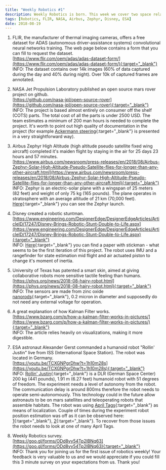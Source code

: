 ```yaml
---
title: "Weekly Robotics #1"
description: Weekly Robotics is born. This week we cover two space related robot project, a humanoid stuntman, a record-breaking UAV flight. On top of that we cover a IR dataset for ADAS and a great resource on Kalman Filter.
tags: [Robotics, FLIR, NASA, Airbus, Zephyr, Disney, ESA]
date: 2018-08-19
---
```


1) FLIR, the manufacturer of thermal imaging cameras, offers a free dataset for ADAS (autonomous driver-assistance systems) convolutional neural networks training. The web page below contains a form that you can fill to request the dataset.
<br>[https://www.flir.com/oem/adas/adas-dataset-form/](https://www.flir.com/oem/adas/adas-dataset-form/){:target="_blank"}<br>
INFO: The dataset contains over 14k images (60% of data captured during the day and 40% during night). Over 10k of captured frames are annotated.

2) NASA Jet Propulsion Laboratory published an open source mars rover project on github.
<br>[https://github.com/nasa-jpl/open-source-rover](https://github.com/nasa-jpl/open-source-rover){:target="_blank"}<br>
INFO: The project is based almost entirely on consumer off the shelf (COTS) parts. The total cost of all the parts is under 2500 USD. The team estimates a minimum of 200 man hours is needed to complete the project. It's worth to point out high quality of documentation in the project (for example [Ackermann steering](https://github.com/nasa-jpl/open-source-rover/blob/master/Software/Software%20Controls.pdf){:target="_blank"} is presented in a very straightforward way).

3) Airbus Zephyr High Altitude (high altitude pseudo satellite fixed wing aircraft) completed it's maiden flight by staying in the air for 25 days 23 hours and 57 minutes.
<br>[https://www.airbus.com/newsroom/press-releases/en/2018/08/Airbus-Zephyr-Solar-High-Altitude-Pseudo-Satellite-flies-for-longer-than-any-other-aircraft.html](https://www.airbus.com/newsroom/press-releases/en/2018/08/Airbus-Zephyr-Solar-High-Altitude-Pseudo-Satellite-flies-for-longer-than-any-other-aircraft.html){:target="_blank"}<br>
INFO: Zephyr is an electric-solar plane with a wingspan of 25 meters (82 feet) and weight of only 75 kg (165 pounds). The plane operates in stratosphere with an average altitude of 21 km (70,000 feet). [Here](https://www.youtube.com/watch?v=0IZW7llqReM){:target="_blank"} you can see the Zephyr launch.

4) Disney created a robotic stuntman.
<br>[https://www.engineering.com/DesignerEdge/DesignerEdgeArticles/ArticleID/17247/Disney-Brings-Robotic-Stunt-Double-to-Life.aspx](https://www.engineering.com/DesignerEdge/DesignerEdgeArticles/ArticleID/17247/Disney-Brings-Robotic-Stunt-Double-to-Life.aspx){:target="_blank"}<br>
INFO: [Here](https://www.disneyresearch.com/publication/stickman/){:target="_blank"} you can find a paper with stickman - what seems to be the first iteration of this project. The robot uses IMU and a rangefinder for state estimation mid flight and air actuated piston to change it's moment of inertia.

5) University of Texas has patented a smart skin, aimed at giving collaborative robots more sensitive tactile feeling than humans.
<br>[https://phys.org/news/2018-08-hairy-robot.html](https://phys.org/news/2018-08-hairy-robot.html){:target="_blank"}<br>
INFO: The sensors are made from zinc oxide [nanorods](https://en.wikipedia.org/wiki/Nanorod){:target="_blank"}, 0.2 micron in diameter and supposedly do not need any external voltage for operation.

6) A great explanation of how Kalman Filter works.
<br>[https://www.bzarg.com/p/how-a-kalman-filter-works-in-pictures/](https://www.bzarg.com/p/how-a-kalman-filter-works-in-pictures/){:target="_blank"}<br>
INFO: The article relies heavily on visualizations, making it more digestible.

7) ESA astronaut Alexander Gerst commanded a humanoid robot "Rollin' Justin" live from ISS (International Space Station). The robot was located in Germany.
<br>[https://youtu.be/TCXGNPgrDhw?t=1h10m28s](https://youtu.be/TCXGNPgrDhw?t=1h10m28s){:target="_blank"}<br>
INFO: [Rollin' Justin](https://www.dlr.de/rm/en/desktopdefault.aspx/tabid-11427/#gallery/29202){:target="_blank"} is a DLR (German Space Center) 200 kg (441 pounds), 1.91 m (6.27 feet) humanoid robot with 51 degrees of freedom. The experiment needs a level of autonomy from the robot. The communication delay is around 800ms therefore the robot needs to operate semi-autonomously. This technology could in the future allow astronauts to be on mars satellites and teleoperating robots that assemble habitats. The robot was using [April Tags](https://april.eecs.umich.edu/software/apriltag/){:target="_blank"} as means of localization. Couple of times during the experiment robot position estimation was off as it can be observed here: [1](https://youtu.be/TCXGNPgrDhw?t=1h16m41s){:target="_blank"}, [2](https://youtu.be/TCXGNPgrDhw?t=2h12m35s){:target="_blank"}. To recover from those issues the robot needs to look at one of many April Tags.

8) Weekly Robotics survey.
<br>[https://goo.gl/forms/ODd8vy54Tp2IBNq63](https://goo.gl/forms/ODd8vy54Tp2IBNq63){:target="_blank"}<br>
INFO: Thank you for joining us for the first issue of robotics weekly! Your feedback is very valuable to us and we would appreciate if you could fill this 3 minute survey on your expectations from us. Thank you!


